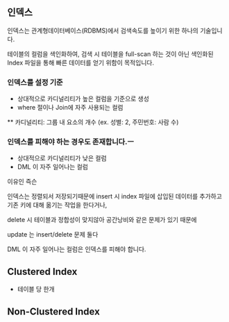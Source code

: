 ## 인덱스

인덱스는 관계형데이터베이스(RDBMS)에서 검색속도를 높이기 위한 하나의 기술입니다.


테이블의 컬럼을 색인화하여, 검색 시 테이블을 full-scan 하는 것이 아닌 색인화된 Index 파일을 통해 빠른 데이터를 얻기 위함이 목적입니다.

### 인덱스를 설정 기준

- 상대적으로 카디널리티가 높은 컬럼을 기준으로 생성
- where 절이나 Join에 자주 사용되는 컬럼

** 카디널리티: 그룹 내 요소의 개수 (ex. 성별: 2, 주민번호: 사람 수)

### 인덱스를 피해야 하는 경우도 존재합니다.ㅡ

- 상대적으로 카디널리티가 낮은 컬럼
- DML 이 자주 일어나는 컬럼



이유인 즉슨

인덱스는 정렬되서 저장되기때문에
insert 시 index 파일에 삽입된 데이터를 추가하고 기존 키에 대해 옮기는 작업을 한다거나,

delete 시 테이블과 정합성이 맞지않아 공간낭비와 같은 문제가 있기 때문에

update 는 insert/delete 문제 둘다

DML 이 자주 일어나는 컬럼은 인덱스를 피해야 합니다.


## Clustered Index

- 테이블 당 한개


## Non-Clustered Index


